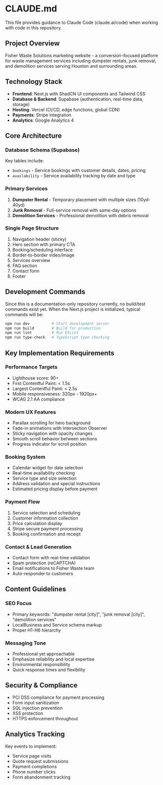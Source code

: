 # CLAUDE.md

This file provides guidance to Claude Code (claude.ai/code) when working with code in this repository.

## Project Overview

Fisher Waste Solutions marketing website - a conversion-focused platform for waste management services including dumpster rentals, junk removal, and demolition services serving Houston and surrounding areas.

## Technology Stack

- **Frontend**: Next.js with ShadCN UI components and Tailwind CSS
- **Database & Backend**: Supabase (authentication, real-time data, storage)
- **Hosting**: Vercel (CI/CD, edge functions, global CDN)
- **Payments**: Stripe integration
- **Analytics**: Google Analytics 4

## Core Architecture

### Database Schema (Supabase)
Key tables include:
- `bookings` - Service bookings with customer details, dates, pricing
- `availability` - Service availability tracking by date and type

### Primary Services
1. **Dumpster Rental** - Temporary placement with multiple sizes (10yd-40yd)
2. **Junk Removal** - Full-service removal with same-day options
3. **Demolition Services** - Professional demolition with debris removal

### Single Page Structure
1. Navigation header (sticky)
2. Hero section with primary CTA
3. Booking/scheduling interface
4. Border-to-border video/image
5. Services overview
6. FAQ section
7. Contact form
8. Footer

## Development Commands

Since this is a documentation-only repository currently, no build/test commands exist yet. When the Next.js project is initialized, typical commands will be:

```bash
npm run dev          # Start development server
npm run build        # Build for production
npm run lint         # Run ESLint
npm run type-check   # TypeScript type checking
```

## Key Implementation Requirements

### Performance Targets
- Lighthouse score: 90+
- First Contentful Paint: < 1.5s
- Largest Contentful Paint: < 2.5s
- Mobile responsiveness: 320px - 1920px+
- WCAG 2.1 AA compliance

### Modern UX Features
- Parallax scrolling for hero background
- Fade-in animations with Intersection Observer
- Sticky navigation with opacity changes
- Smooth scroll behavior between sections
- Progress indicator for scroll position

### Booking System
- Calendar widget for date selection
- Real-time availability checking
- Service type and size selection
- Address validation and special instructions
- Estimated pricing display before payment

### Payment Flow
1. Service selection and scheduling
2. Customer information collection
3. Price calculation display
4. Stripe secure payment processing
5. Booking confirmation and receipt

### Contact & Lead Generation
- Contact form with real-time validation
- Spam protection (reCAPTCHA)
- Email notifications to Fisher Waste team
- Auto-responder to customers

## Content Guidelines

### SEO Focus
- Primary keywords: "dumpster rental [city]", "junk removal [city]", "demolition services"
- LocalBusiness and Service schema markup
- Proper H1-H6 hierarchy

### Messaging Tone
- Professional yet approachable
- Emphasize reliability and local expertise
- Environmental responsibility
- Quick response times and flexibility

## Security & Compliance

- PCI DSS compliance for payment processing
- Form input sanitization
- SQL injection prevention
- XSS protection
- HTTPS enforcement throughout

## Analytics Tracking

Key events to implement:
- Service page visits
- Quote request submissions
- Payment completions
- Phone number clicks
- Form abandonment tracking